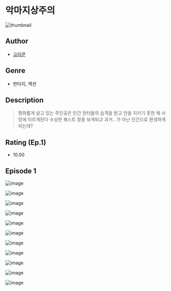 # 악마지상주의
![thumbnail](https://image-comic.pstatic.net/user_contents_data/challenge_comic/2023/05/23/356615/upload_3618136736639771189_480x623.jpeg)

## Author
- [고리쿤](https://comic.naver.com/artistTitle?id=356615)

## Genre
- 판타지, 액션

## Description
> 평화롭게 살고 있는 주인공은 인간 헌터들의 습격을 받고 얀을 지키기 못한 체 사망에 이르게된다 수상한 퀘스트 창을 보게되고 과거.. 가 아닌 인간으로 환생하게 되는데?


## Rating (Ep.1)
- 10.00

## Episode 1
![image](https://image-comic.pstatic.net/user_contents_data/challenge_comic/2023/05/23/356615/upload_3545233841518437221.jpeg)

![image](https://image-comic.pstatic.net/user_contents_data/challenge_comic/2023/05/23/356615/upload_3978138842412836452.jpeg)

![image](https://image-comic.pstatic.net/user_contents_data/challenge_comic/2023/05/23/356615/upload_3905245822089443128.jpeg)

![image](https://image-comic.pstatic.net/user_contents_data/challenge_comic/2023/05/23/356615/upload_7004000361823494499.jpeg)

![image](https://image-comic.pstatic.net/user_contents_data/challenge_comic/2023/05/23/356615/upload_3689074152372187953.jpeg)

![image](https://image-comic.pstatic.net/user_contents_data/challenge_comic/2023/05/23/356615/upload_7162184882770164066.jpeg)

![image](https://image-comic.pstatic.net/user_contents_data/challenge_comic/2023/05/23/356615/upload_7365693502739855415.jpeg)

![image](https://image-comic.pstatic.net/user_contents_data/challenge_comic/2023/05/23/356615/upload_3631366275998430514.jpeg)

![image](https://image-comic.pstatic.net/user_contents_data/challenge_comic/2023/05/23/356615/upload_3631647742401460528.jpeg)

![image](https://image-comic.pstatic.net/user_contents_data/challenge_comic/2023/05/23/356615/upload_3486690331911664185.jpeg)

![image](https://image-comic.pstatic.net/user_contents_data/challenge_comic/2023/05/23/356615/upload_4135204099814733155.jpeg)
